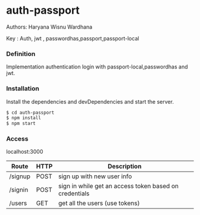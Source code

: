 # auth-passport

Authors: Haryana Wisnu Wardhana

Key : Auth, jwt , passwordhas,passport,passport-local

### Definition

Implementation authentication login with passport-local,passwordhas and jwt.

### Installation

Install the dependencies and devDependencies and start the server.

```sh
$ cd auth-passport
$ npm install
$ npm start
```

### Access

localhost:3000

| Route | HTTP |Description|
| ------ | ------ |------ |
|/signup       |   POST   |      sign up with new user info|
|/signin       |   POST   |      sign in while get an access token based on credentials|
|/users       |   GET   |      get all the users (use tokens)|
